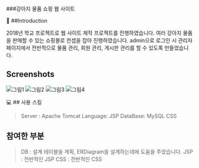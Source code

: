 ###강아지 물품 쇼핑 웹 사이트

:open_book: ##Introduction

2018년 학교 프로젝트로 웹 사이트 제작 프로젝트를 진행하였습니다.
여러 강아지 물품을 판매할 수 있는 쇼핑몰로 컨셉을 잡아 진행하였습니다.
admin으로 로그인 시 관리자페이지에서 전반적으로 물품 관리, 회원 관리, 게시판 관리를 할 수 있도록 만들었습니다.

## Screenshots

![그림1](https://user-images.githubusercontent.com/55909667/66130964-90df9780-e62d-11e9-8bb9-40a78e682d8d.png)
![그림2](https://user-images.githubusercontent.com/55909667/66131217-fd5a9680-e62d-11e9-98c1-dba46b28a357.png)
![그림3](https://user-images.githubusercontent.com/55909667/66131242-077c9500-e62e-11e9-9c2e-ff19d82d5ef8.png)
![그림4](https://user-images.githubusercontent.com/55909667/66131259-1105fd00-e62e-11e9-97b0-58217d2484e2.png)

:computer: ## 사용 스킬

> Server : Apache Tomcat
> Language: JSP
> DataBase: MySQL
> CSS

## 참여한 부분

> DB : 설계 테이블을 계획, ERDiagram을 설계하는데에 도움을 주었습니다.
> JSP : 전반적인 JSP
> CSS : 전반적인 CSS